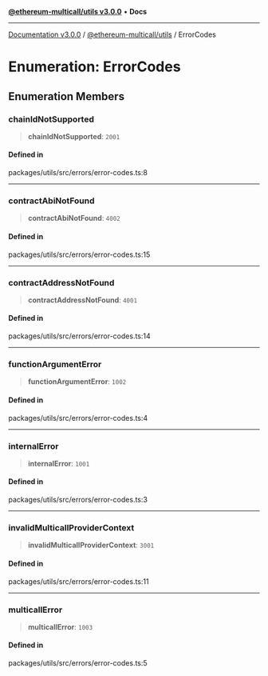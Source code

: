 [**@ethereum-multicall/utils v3.0.0**](../README.md) • **Docs**

***

[Documentation v3.0.0](../../../packages.md) / [@ethereum-multicall/utils](../README.md) / ErrorCodes

# Enumeration: ErrorCodes

## Enumeration Members

### chainIdNotSupported

> **chainIdNotSupported**: `2001`

#### Defined in

packages/utils/src/errors/error-codes.ts:8

***

### contractAbiNotFound

> **contractAbiNotFound**: `4002`

#### Defined in

packages/utils/src/errors/error-codes.ts:15

***

### contractAddressNotFound

> **contractAddressNotFound**: `4001`

#### Defined in

packages/utils/src/errors/error-codes.ts:14

***

### functionArgumentError

> **functionArgumentError**: `1002`

#### Defined in

packages/utils/src/errors/error-codes.ts:4

***

### internalError

> **internalError**: `1001`

#### Defined in

packages/utils/src/errors/error-codes.ts:3

***

### invalidMulticallProviderContext

> **invalidMulticallProviderContext**: `3001`

#### Defined in

packages/utils/src/errors/error-codes.ts:11

***

### multicallError

> **multicallError**: `1003`

#### Defined in

packages/utils/src/errors/error-codes.ts:5
